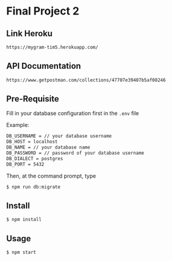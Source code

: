 # Final Project 2
## Link Heroku
```sh
https://mygram-tim5.herokuapp.com/
```

## API Documentation
```sh
https://www.getpostman.com/collections/47707e39407b5af08246
```

## Pre-Requisite

Fill in your database configuration first in the `.env` file

Example:
```sh
DB_USERNAME = // your database username
DB_HOST = localhost
DB_NAME = // your database name
DB_PASSWORD = // password of your database username 
DB_DIALECT = postgres
DB_PORT = 5432
```

Then, at the command prompt, type
```sh
$ npm run db:migrate
```

## Install

```sh
$ npm install
```

## Usage

```sh
$ npm start
```